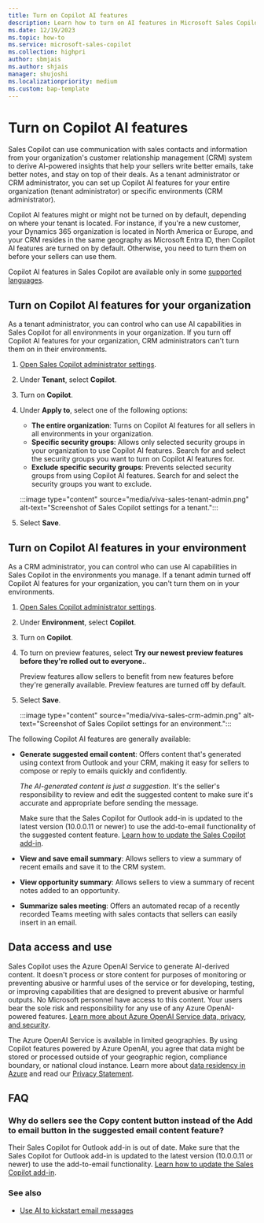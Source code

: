 ```yaml
---
title: Turn on Copilot AI features
description: Learn how to turn on AI features in Microsoft Sales Copilot to help your sellers write better emails and stay on top of their deals.
ms.date: 12/19/2023
ms.topic: how-to
ms.service: microsoft-sales-copilot
ms.collection: highpri
author: sbmjais
ms.author: shjais
manager: shujoshi
ms.localizationpriority: medium
ms.custom: bap-template
---
```


# Turn on Copilot AI features

Sales Copilot can use communication with sales contacts and information from your organization's customer relationship management (CRM) system to derive AI-powered insights that help your sellers write better emails, take better notes, and stay on top of their deals. As a tenant administrator or CRM administrator, you can set up Copilot AI features for your entire organization (tenant administrator) or specific environments (CRM administrator).

Copilot AI features might or might not be turned on by default, depending on where your tenant is located. For instance, if you're a new customer, your Dynamics 365 organization is located in North America or Europe, and your CRM resides in the same geography as Microsoft Entra ID, then Copilot AI features are turned on by default. Otherwise, you need to turn them on before your sellers can use them.

Copilot AI features in Sales Copilot are available only in some [supported languages](supported-languages.md).

## Turn on Copilot AI features for your organization

As a tenant administrator, you can control who can use AI capabilities in Sales Copilot for all environments in your organization. If you turn off Copilot AI features for your organization, CRM administrators can't turn them on in their environments.

1. [Open Sales Copilot administrator settings](./administrator-settings-for-viva-sales.md#access-administrator-settings).

1. Under **Tenant**, select **Copilot**.

1. Turn on **Copilot**.

1. Under **Apply to**, select one of the following options:

    - **The entire organization**: Turns on Copilot AI features for all sellers in all environments in your organization.
    - **Specific security groups**: Allows only selected security groups in your organization to use Copilot AI features. Search for and select the security groups you want to turn on Copilot AI features for.
    - **Exclude specific security groups**: Prevents selected security groups from using Copilot AI features. Search for and select the security groups you want to exclude.

    :::image type="content" source="media/viva-sales-tenant-admin.png" alt-text="Screenshot of Sales Copilot settings for a tenant.":::

1. Select **Save**.

## Turn on Copilot AI features in your environment

As a CRM administrator, you can control who can use AI capabilities in Sales Copilot in the environments you manage. If a tenant admin turned off Copilot AI features for your organization, you can't turn them on in your environments.

1. [Open Sales Copilot administrator settings](./administrator-settings-for-viva-sales.md#access-administrator-settings).

1. Under **Environment**, select **Copilot**.

1. Turn on **Copilot**.

1. To turn on preview features, select **Try our newest preview features before they're rolled out to everyone.**.

    Preview features allow sellers to benefit from new features before they're generally available. Preview features are turned off by default.

1. Select **Save**.

    :::image type="content" source="media/viva-sales-crm-admin.png" alt-text="Screenshot of Sales Copilot settings for an environment.":::

The following Copilot AI features are generally available:

- **Generate suggested email content**: Offers content that's generated using context from Outlook and your CRM, making it easy for sellers to compose or reply to emails quickly and confidently.

    *The AI-generated content is just a suggestion.* It's the seller's responsibility to review and edit the suggested content to make sure it's accurate and appropriate before sending the message.

    Make sure that the Sales Copilot for Outlook add-in is updated to the latest version (10.0.0.11 or newer) to use the add-to-email functionality of the suggested content feature. [Learn how to update the Sales Copilot add-in](install-viva-sales-as-an-integrated-app.md#update-the-sales-copilot-add-in).

- **View and save email summary**: Allows sellers to view a summary of recent emails and save it to the CRM system.

- **View opportunity summary**: Allows sellers to view a summary of recent notes added to an opportunity.

- **Summarize sales meeting**: Offers an automated recap of a recently recorded Teams meeting with sales contacts that sellers can easily insert in an email.

## Data access and use

Sales Copilot uses the Azure OpenAI Service to generate AI-derived content. It doesn't process or store content for purposes of monitoring or preventing abusive or harmful uses of the service or for developing, testing, or improving capabilities that are designed to prevent abusive or harmful outputs. No Microsoft personnel have access to this content. Your users bear the sole risk and responsibility for any use of any Azure OpenAI-powered features. [Learn more about Azure OpenAI Service data, privacy, and security](/legal/cognitive-services/openai/data-privacy).

The Azure OpenAI Service is available in limited geographies. By using Copilot features powered by Azure OpenAI, you agree that data might be stored or processed outside of your geographic region, compliance boundary, or national cloud instance. Learn more about [data residency in Azure](https://azure.microsoft.com/explore/global-infrastructure/data-residency/#overview) and read our [Privacy Statement](https://go.microsoft.com/fwlink/?LinkId=521839).

## FAQ

### Why do sellers see the Copy content button instead of the Add to email button in the suggested email content feature?

Their Sales Copilot for Outlook add-in is out of date. Make sure that the Sales Copilot for Outlook add-in is updated to the latest version (10.0.0.11 or newer) to use the add-to-email functionality. [Learn how to update the Sales Copilot add-in](install-viva-sales-as-an-integrated-app.md#update-the-sales-copilot-add-in).

### See also

- [Use AI to kickstart email messages](use-copilot-kickstart-email-messages.md)
